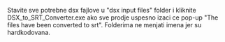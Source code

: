 Stavite sve potrebne dsx fajlove u "dsx input files" folder i kliknite DSX_to_SRT_Converter.exe ako sve prodje uspesno izaci ce pop-up "The files have been converted to srt".
Folderima ne menjati imena jer su hardkodovana.